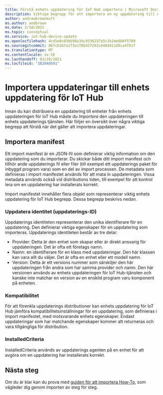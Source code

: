 ```yaml
---
title: Förstå enhets uppdatering för IoT Hub importera | Microsoft Docs
description: Viktiga begrepp för att importera en ny uppdatering till enhets uppdatering för IoT Hub.
author: andrewbrownmsft
ms.author: andbrown
ms.date: 2/10/2021
ms.topic: conceptual
ms.service: iot-hub-device-update
ms.openlocfilehash: 4cd5e0c016b98a3dc9336237a5c1b14e6b0f5789
ms.sourcegitcommit: 867cb1b7a1f3a1f0b427282c648d411d0ca4f81f
ms.translationtype: MT
ms.contentlocale: sv-SE
ms.lasthandoff: 03/20/2021
ms.locfileid: "102040591"
---
```

# <a name="importing-updates-into-device-update-for-iot-hub"></a>Importera uppdateringar till enhets uppdatering för IoT Hub
Innan du kan distribuera en uppdatering till enheter från enhets uppdateringen för IoT Hub måste du _Importera_ den uppdateringen till enhets uppdaterings tjänsten. Här följer en översikt över några viktiga begrepp att förstå när det gäller att importera uppdateringar.

## <a name="import-manifest"></a>Importera manifest

Ett import manifest är en JSON-fil som definierar viktig information om den uppdatering som du importerar. Du skickar både ditt import manifest och tillhör ande uppdaterings fil eller filer (till exempel ett uppdaterings paket för inbyggd program vara) som en del av import processen. De metadata som definieras i import manifestet används för att mata in uppdateringen. Vissa metadata används också vid distributions tiden, till exempel för att kontrol lera om en uppdatering har installerats korrekt.

Import manifestet innehåller flera objekt som representerar viktig enhets uppdatering för IoT Hub begrepp. Dessa begrepp beskrivs nedan.

### <a name="update-identity-update-id"></a>Uppdatera identitet (uppdaterings-ID)

Uppdaterings identiteten representerar den unika identifierare för en uppdatering. Den definierar viktiga egenskaper för en uppdatering som importeras. Uppdaterings identiteten består av tre delar:
* Provider: Detta är den enhet som skapar eller är direkt ansvarig för uppdateringen. Det är ofta ett företags namn.
* Namn: en identifierare för en klass med uppdateringar. Den här klassen kan vara allt du väljer. Det är ofta en enhet eller ett modell namn.
* Version: Detta är ett versions nummer som särskiljer den här uppdateringen från andra som har samma provider och namn. Den här versionen används av enhets uppdateringen för IoT Hub-tjänsten och kanske inte matchar en version av en enskild program varu komponent på enheten. 

### <a name="compatibility"></a>Kompatibilitet

För att förenkla uppdaterings distributioner kan enhets uppdatering för IoT Hub jämföra kompatibilitetsinställningar för en uppdatering, som definieras i import manifestet, med motsvarande enhets egenskaper. Endast uppdateringar som har matchande egenskaper kommer att returneras och vara tillgängliga för distribution.

### <a name="installedcriteria"></a>InstalledCriteria

InstalledCriteria används av uppdaterings agenten på en enhet för att avgöra om en uppdatering har installerats korrekt.


## <a name="next-steps"></a>Nästa steg

Om du är klar kan du prova med [guiden för att importera How-To](./import-update.md), som vägleder dig genom importen av steg för steg.


